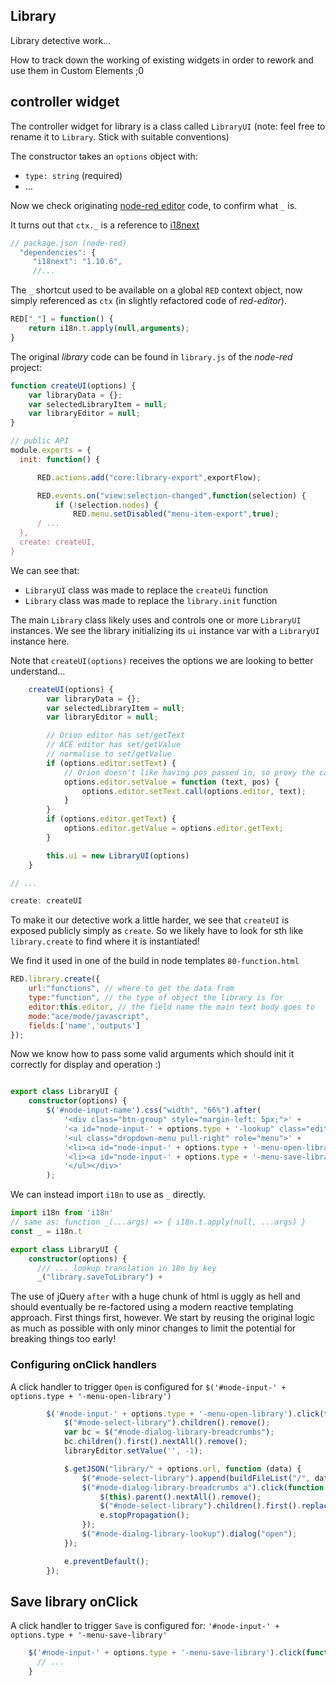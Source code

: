 ## Library

Library detective work...

How to track down the working of existing widgets in order to rework and use them in Custom Elements ;0

## controller widget

The controller widget for library is a class called `LibraryUI` (note: feel free to rename it to `Library`. Stick with suitable conventions)

The constructor takes an `options` object with:

- `type: string` (required)
- ...

Now we check originating [node-red editor](https://github.com/tecla5/red-editor) code, to confirm what `_` is.

It turns out that `ctx._` is a reference to [i18next](https://www.npmjs.com/package/i18next)

```js
// package.json (node-red)
  "dependencies": {
     "i18next": "1.10.6",
     //...
```

The `_` shortcut used to be available on a global `RED` context object, now simply referenced as `ctx` (in slightly refactored code of *red-editor*).

```js
RED["_"] = function() {
    return i18n.t.apply(null,arguments);
}
```

The original *library* code can be found in `library.js` of the *node-red* project:

```js
function createUI(options) {
    var libraryData = {};
    var selectedLibraryItem = null;
    var libraryEditor = null;
}

// public API
module.exports = {
  init: function() {

      RED.actions.add("core:library-export",exportFlow);

      RED.events.on("view:selection-changed",function(selection) {
          if (!selection.nodes) {
              RED.menu.setDisabled("menu-item-export",true);
      / ...
  },
  create: createUI,
}
```

We can see that:

- `LibraryUI` class was made to replace the `createUi` function
- `Library` class was made to replace the `library.init` function

The main `Library` class likely uses and controls one or more `LibraryUI` instances. We see the library initializing its `ui` instance var with a `LibraryUI` instance here.

Note that `createUI(options)` receives the options we are looking to better understand...

```js
    createUI(options) {
        var libraryData = {};
        var selectedLibraryItem = null;
        var libraryEditor = null;

        // Orion editor has set/getText
        // ACE editor has set/getValue
        // normalise to set/getValue
        if (options.editor.setText) {
            // Orion doesn't like having pos passed in, so proxy the call to drop it
            options.editor.setValue = function (text, pos) {
                options.editor.setText.call(options.editor, text);
            }
        }
        if (options.editor.getText) {
            options.editor.getValue = options.editor.getText;
        }

        this.ui = new LibraryUI(options)
    }

// ...

create: createUI
```

To make it our detective work a little harder, we see that `createUI` is exposed publicly simply as `create`. So we likely have to look for sth like `library.create` to find where it is instantiated!

We find it used in one of the build in node templates `80-function.html`

```js
RED.library.create({
    url:"functions", // where to get the data from
    type:"function", // the type of object the library is for
    editor:this.editor, // the field name the main text body goes to
    mode:"ace/mode/javascript",
    fields:['name','outputs']
});
```

Now we know how to pass some valid arguments which should init it correctly for display and operation :)

```ts

export class LibraryUI {
    constructor(options) {
        $('#node-input-name').css("width", "66%").after(
            '<div class="btn-group" style="margin-left: 5px;">' +
            '<a id="node-input-' + options.type + '-lookup" class="editor-button" data-toggle="dropdown"><i class="fa fa-book"></i> <i class="fa fa-caret-down"></i></a>' +
            '<ul class="dropdown-menu pull-right" role="menu">' +
            '<li><a id="node-input-' + options.type + '-menu-open-library" tabindex="-1" href="#">' + ctx._("library.openLibrary") + '</a></li>' +
            '<li><a id="node-input-' + options.type + '-menu-save-library" tabindex="-1" href="#">' + ctx._("library.saveToLibrary") + '</a></li>' +
            '</ul></div>'
        );
```

We can instead import `i18n` to use as `_` directly.

```ts
import i18n from 'i18n'
// same as: function _(...args) => { i18n.t.apply(null, ...args) }
const _ = i18n.t

export class LibraryUI {
    constructor(options) {
      /// ... lookup translation in 18n by key
      _("library.saveToLibrary") +
```

The use of jQuery `after` with a huge chunk of html is uggly as hell and should eventually be re-factored using a modern reactive templating approach. First things first, however. We start by reusing the original logic as much as possible with only minor changes to limit the potential for breaking things too early!

### Configuring onClick handlers

A click handler to trigger `Open` is configured for `$('#node-input-' + options.type + '-menu-open-library')`

```ts
        $('#node-input-' + options.type + '-menu-open-library').click(function (e) {
            $("#node-select-library").children().remove();
            var bc = $("#node-dialog-library-breadcrumbs");
            bc.children().first().nextAll().remove();
            libraryEditor.setValue('', -1);

            $.getJSON("library/" + options.url, function (data) {
                $("#node-select-library").append(buildFileList("/", data));
                $("#node-dialog-library-breadcrumbs a").click(function (e) {
                    $(this).parent().nextAll().remove();
                    $("#node-select-library").children().first().replaceWith(buildFileList("/", data));
                    e.stopPropagation();
                });
                $("#node-dialog-library-lookup").dialog("open");
            });

            e.preventDefault();
        });
```

## Save library onClick

A click handler to trigger `Save` is configured for: `'#node-input-' + options.type + '-menu-save-library'`

```ts
    $('#node-input-' + options.type + '-menu-save-library').click(function (e) {
      // ...
    }
```
